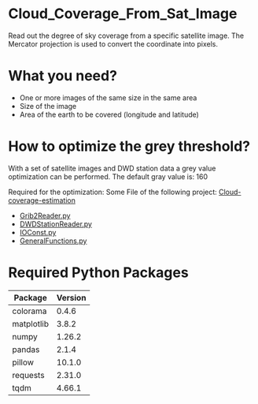 # Cloud_Coverage_From_Sat_Image
Read out the degree of sky coverage from a specific satellite image. The Mercator projection is used to convert the coordinate into pixels.

# What you need?
- One or more images of the same size in the same area
- Size of the image
- Area of the earth to be covered (longitude and latitude)

# How to optimize the grey threshold?
With a set of satellite images and DWD station data a grey value optimization can be performed. 
The default gray value is: 160

Required for the optimization:
Some File of the following project:
[Cloud-coverage-estimation](https://github.com/Sseidel248/Cloud-coverage-estimation)
- [Grib2Reader.py](https://github.com/Sseidel248/Cloud-coverage-estimation/blob/main/Lib/Grib2Reader.py)
- [DWDStationReader.py](https://github.com/Sseidel248/Cloud-coverage-estimation/blob/main/Lib/DWDStationReader.py)
- [IOConst.py](https://github.com/Sseidel248/Cloud-coverage-estimation/blob/main/Lib/IOConsts.py)
- [GeneralFunctions.py](https://github.com/Sseidel248/Cloud-coverage-estimation/blob/main/Lib/GeneralFunctions.py)

# Required Python Packages
| Package      | Version      |
|--------------|--------------|
| colorama     | 0.4.6        |
| matplotlib   | 3.8.2        |
| numpy        | 1.26.2       |
| pandas       | 2.1.4        |
| pillow       | 10.1.0       |
| requests     | 2.31.0       |
| tqdm         | 4.66.1       |
